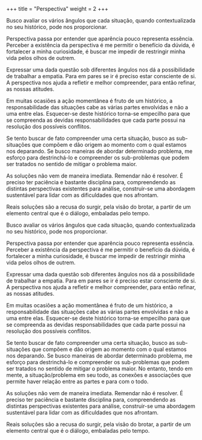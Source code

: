 +++
title = "Perspectiva"
weight = 2
+++

Busco avaliar os vários ângulos que cada situação, quando contextualizada no seu histórico, pode nos proporcionar. 

Perspectiva passa por entender que aparência pouco representa essência. Perceber a existência da perspectiva é me permitir o benefício da dúvida, é fortalecer a minha curiosidade, é buscar me impedir de restringir minha vida pelos olhos de outrem.

Expressar uma dada questão sob diferentes ângulos nos dá a possibilidade de trabalhar a empatia. Para em pares se ir é preciso estar consciente de si. A perspectiva nos ajuda a refletir e melhor compreender, para então refinar, as nossas atitudes. 

Em muitas ocasiões a ação momentânea é fruto de um histórico, a responsabilidade das situações cabe as várias partes envolvidas e não a uma entre elas. Esquecer-se deste histórico torna-se empecilho para que se compreenda as devidas responsabilidades que cada parte possui na resolução dos possíveis conflitos.

Se tento buscar de fato compreender uma certa situação, busco as sub-situações que compõem e dão origem ao momento com o qual estamos nos deparando. Se busco maneiras de abordar determinado problema, me esforço para destrinchá-lo e compreender os sub-problemas que podem ser tratados no sentido de mitigar o problema maior. 

As soluções não vem de maneira imediata. Remendar não é resolver. É preciso ter paciência e bastante disciplina para, compreendendo as distintas perspectivas existentes para análise, construir-se uma abordagem sustentável para lidar com as dificuldades que nos afrontam.

Reais soluções são a recusa do surgir, pela visão do brotar, a partir de um elemento central que é o diálogo, embaladas pelo tempo. 

<!--more-->

Busco avaliar os vários ângulos que cada situação, quando contextualizada no seu histórico, pode nos proporcionar. 

Perspectiva passa por entender que aparência pouco representa essência. Perceber a existência da perspectiva é me permitir o benefício da dúvida, é fortalecer a minha curiosidade, é buscar me impedir de restringir minha vida pelos olhos de outrem.

Expressar uma dada questão sob diferentes ângulos nos dá a possibilidade de trabalhar a empatia. Para em pares se ir é preciso estar consciente de si. A perspectiva nos ajuda a refletir e melhor compreender, para então refinar, as nossas atitudes. 

Em muitas ocasiões a ação momentânea é fruto de um histórico, a responsabilidade das situações cabe as várias partes envolvidas e não a uma entre elas. Esquecer-se deste histórico torna-se empecilho para que se compreenda as devidas responsabilidades que cada parte possui na resolução dos possíveis conflitos.

Se tento buscar de fato compreender uma certa situação, busco as sub-situações que compõem e dão origem ao momento com o qual estamos nos deparando. Se busco maneiras de abordar determinado problema, me esforço para destrinchá-lo e compreender os sub-problemas que podem ser tratados no sentido de mitigar o problema maior. No entanto, tendo em mente, a situação/problema em seu todo, as conexões e associações que permite haver relação entre as partes e para com o todo.

As soluções não vem de maneira imediata. Remendar não é resolver. É preciso ter paciência e bastante disciplina para, compreendendo as distintas perspectivas existentes para análise, construir-se uma abordagem sustentável para lidar com as dificuldades que nos afrontam.

Reais soluções são a recusa do surgir, pela visão do brotar, a partir de um elemento central que é o diálogo, embaladas pelo tempo. 
